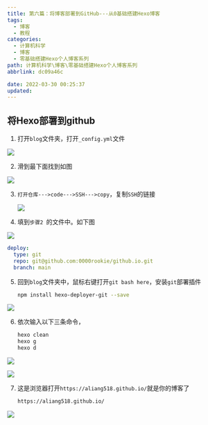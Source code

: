 ```yaml
---
title: 第六篇：将博客部署到GitHub---从0基础搭建Hexo博客
tags:
  - 博客
  - 教程
categories:
  - 计算机科学
  - 博客
  - 零基础搭建Hexo个人博客系列
path: 计算机科学\博客\零基础搭建Hexo个人博客系列
abbrlink: dc09a46c

date: 2022-03-30 00:25:37
updated: 
---
```




## 将Hexo部署到github

1. 打开`blog`文件夹，打开`_config.yml`文件

![](https://s2.loli.net/2022/03/30/XsNufKGeyItOwnB.jpg)

2. 滑到最下面找到如图

![](https://s2.loli.net/2022/03/30/heHXcG2u1anBOAI.jpg)

3. `打开仓库--->code--->SSH--->copy`，复制`SSH`的链接

   ![](https://s2.loli.net/2022/03/30/ewWNlivjaSzXo2f.jpg)

4. 填到`步骤2 `的文件中。如下图


![](http://cdn.jsdelivr.net/gh/0000rookie/imgs/Hexoimgs/pmlipmng202204012026.jpg)

```yml
deploy:
  type: git
  repo: git@github.com:0000rookie/github.io.git
  branch: main
```

5. 回到`blog`文件夹中，鼠标右键打开`git bash here`，安装`git`部署插件

   ```bash mark:1
   npm install hexo-deployer-git --save
   ```

![](https://s2.loli.net/2022/03/30/3bDkNml7QBJVR6C.jpg)

6. 依次输入以下三条命令，

   ```bash mark:1,2-3
   hexo clean 
   hexo g
   hexo d
   ```

![](https://s2.loli.net/2022/03/30/gucNPIbDdVnfw9v.jpg)

![](https://s2.loli.net/2022/03/30/ROfaZgmzFwec1ND.jpg)

7. 这是浏览器打开`https://aliang518.github.io/`就是你的博客了

   ```html mark:1
   https://aliang518.github.io/
   ```


![](https://s2.loli.net/2022/03/30/VeGUNhMdplYP5rz.jpg)





























